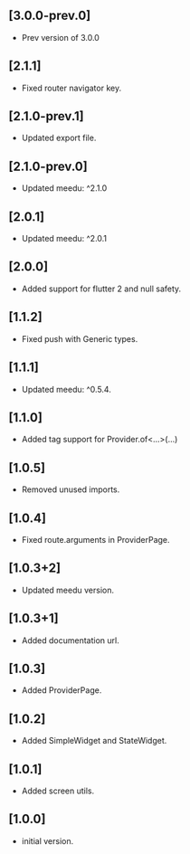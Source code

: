 ## [3.0.0-prev.0]
- Prev version of 3.0.0

## [2.1.1]
- Fixed router navigator key.

## [2.1.0-prev.1]
- Updated export file.
## [2.1.0-prev.0]
- Updated meedu: ^2.1.0

## [2.0.1]
- Updated meedu: ^2.0.1

## [2.0.0]
- Added support for flutter 2 and null safety.

## [1.1.2]
- Fixed push with Generic types.

## [1.1.1]
- Updated meedu: ^0.5.4.

## [1.1.0]
- Added tag support for Provider.of<...>(...)

## [1.0.5]
- Removed unused imports.

## [1.0.4]
- Fixed route.arguments in ProviderPage.

## [1.0.3+2]
- Updated meedu version.

## [1.0.3+1]
- Added documentation url.

## [1.0.3]
 - Added ProviderPage.

## [1.0.2]
 - Added SimpleWidget and StateWidget.
## [1.0.1]
 - Added screen utils.

## [1.0.0]
 - initial version.
